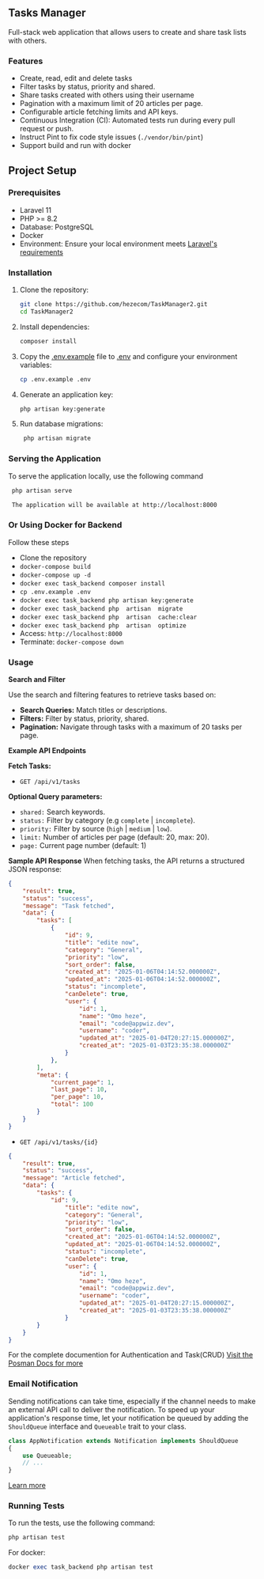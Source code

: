 ## Tasks Manager

Full-stack web application that allows users to create and share task lists with
others.

### Features

- Create, read, edit and delete tasks
- Filter tasks by status, priority and shared.
- Share tasks created with others using their username
- Pagination with a maximum limit of 20 articles per page.
- Configurable article fetching limits and API keys.
- Continuous Integration (CI): Automated tests run during every pull request or push.
- Instruct Pint to fix code style issues (`./vendor/bin/pint`)
- Support build and run with docker

## Project Setup

### Prerequisites

- Laravel 11
- PHP >= 8.2
- Database: PostgreSQL
- Docker
- Environment: Ensure your local environment meets [ Laravel's requirements](https://laravel.com/docs/11.x/deployment)

### Installation

1. Clone the repository:
    ```sh
    git clone https://github.com/hezecom/TaskManager2.git
    cd TaskManager2
    ```

2. Install dependencies:
    ```sh
    composer install
    ```

3. Copy the [.env.example](http://_vscodecontentref_/0) file to [.env](http://_vscodecontentref_/1) and configure your environment variables:
    ```sh
    cp .env.example .env
    ```

4. Generate an application key:
    ```sh
    php artisan key:generate
    ```

5. Run database migrations:
    ```sh
     php artisan migrate
    ```

### Serving the Application
To serve the application locally, use the following command
   ```sh
    php artisan serve

    The application will be available at http://localhost:8000
   ```
### Or Using Docker for Backend

Follow these steps

 - Clone the repository
 - `docker-compose build`
 - `docker-compose up -d` 
 - `docker exec task_backend composer install`
 - `cp .env.example .env`
 - `docker exec task_backend php artisan key:generate`
 - `docker exec task_backend php  artisan  migrate`
 - `docker exec task_backend php  artisan  cache:clear`
 - `docker exec task_backend php  artisan  optimize`
 - Access: `http://localhost:8000`
 - Terminate: `docker-compose down`

### Usage

**Search and Filter**

Use the search and filtering features to retrieve tasks based on:

- **Search Queries:** Match titles or descriptions.
- **Filters:** Filter by status, priority, shared.
- **Pagination:** Navigate through tasks with a maximum of 20 tasks per page.

**Example API Endpoints**

**Fetch Tasks:** 
- `GET /api/v1/tasks`

**Optional Query parameters:**

- `shared:` Search keywords.
- `status:` Filter by category (e.g `complete` | `incomplete`).
- `priority:` Filter by source (`high` | `medium` | `low`).
- `limit:` Number of articles per page (default: 20, max: 20).
- `page:` Current page number (default: 1)

**Sample API Response**
When fetching tasks, the API returns a structured JSON response:
```json
{
    "result": true,
    "status": "success",
    "message": "Task fetched",
    "data": {
        "tasks": [
            {
                "id": 9,
                "title": "edite now",
                "category": "General",
                "priority": "low",
                "sort_order": false,
                "created_at": "2025-01-06T04:14:52.000000Z",
                "updated_at": "2025-01-06T04:14:52.000000Z",
                "status": "incomplete",
                "canDelete": true,
                "user": {
                    "id": 1,
                    "name": "Omo heze",
                    "email": "code@appwiz.dev",
                    "username": "coder",
                    "updated_at": "2025-01-04T20:27:15.000000Z",
                    "created_at": "2025-01-03T23:35:38.000000Z"
                }
            },
        ],
        "meta": {
            "current_page": 1,
            "last_page": 10,
            "per_page": 10,
            "total": 100
        }
    }
}
```

- `GET /api/v1/tasks/{id}`
```json
{
    "result": true,
    "status": "success",
    "message": "Article fetched",
    "data": {
        "tasks": {
            "id": 9,
                "title": "edite now",
                "category": "General",
                "priority": "low",
                "sort_order": false,
                "created_at": "2025-01-06T04:14:52.000000Z",
                "updated_at": "2025-01-06T04:14:52.000000Z",
                "status": "incomplete",
                "canDelete": true,
                "user": {
                    "id": 1,
                    "name": "Omo heze",
                    "email": "code@appwiz.dev",
                    "username": "coder",
                    "updated_at": "2025-01-04T20:27:15.000000Z",
                    "created_at": "2025-01-03T23:35:38.000000Z"
                }
        }
    }
}

```
For the complete documention for
Authentication and Task(CRUD)
[Visit the Posman Docs for more](https://documenter.getpostman.com/view/8772623/2sAXjF8aZQ)

### Email Notification
Sending notifications can take time, especially if the channel needs to make an external API call to deliver the notification. To speed up your application's response time, let your notification be queued by adding the `ShouldQueue` interface and `Queueable` trait to your class.

```php
class AppNotification extends Notification implements ShouldQueue
{
    use Queueable;
    // ...
}
```
[Learn more](https://laravel.com/docs/11.x/notifications)


### Running Tests

To run the tests, use the following command:
```php
php artisan test
```
For docker:
```php
docker exec task_backend php artisan test

